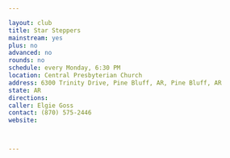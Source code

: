 ```yaml
---

layout: club
title: Star Steppers
mainstream: yes
plus: no
advanced: no
rounds: no
schedule: every Monday, 6:30 PM
location: Central Presbyterian Church
address: 6300 Trinity Drive, Pine Bluff, AR, Pine Bluff, AR
state: AR
directions: 
caller: Elgie Goss
contact: (870) 575-2446
website: 



---
```


